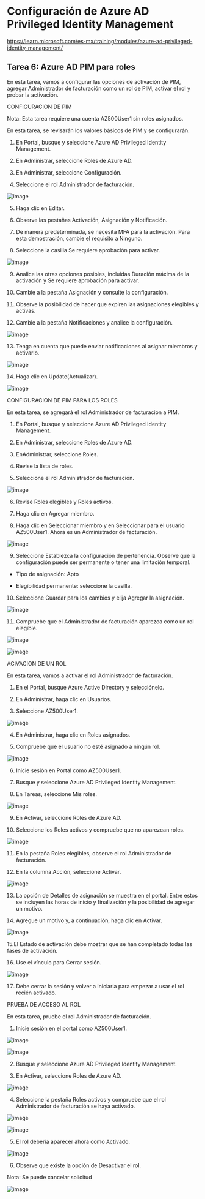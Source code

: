 # Configuración de Azure AD Privileged Identity Management

https://learn.microsoft.com/es-mx/training/modules/azure-ad-privileged-identity-management/

## Tarea 6: Azure AD PIM para roles

En esta tarea, vamos a configurar las opciones de activación de PIM, agregar Administrador de facturación como un rol de PIM, activar el rol y probar la activación.

CONFIGURACION DE PIM

Nota: Esta tarea requiere una cuenta AZ500User1 sin roles asignados.

En esta tarea, se revisarán los valores básicos de PIM y se configurarán.

1. En Portal, busque y seleccione Azure AD Privileged Identity Management.

2. En Administrar, seleccione Roles de Azure AD.

3. En Administrar, seleccione Configuración.

4. Seleccione el rol Administrador de facturación.

![image](https://user-images.githubusercontent.com/110675810/189480180-fc027c5e-8420-4dea-93c0-df8d5fb0f6c6.png)

5. Haga clic en Editar.

6. Observe las pestañas Activación, Asignación y Notificación.

7. De manera predeterminada, se necesita MFA para la activación. Para esta demostración, cambie el requisito a Ninguno.

8. Seleccione la casilla Se requiere aprobación para activar.

![image](https://user-images.githubusercontent.com/110675810/189480302-963ee2be-abaf-4789-b52f-dcbb53f2fca1.png)

9. Analice las otras opciones posibles, incluidas Duración máxima de la activación y Se requiere aprobación para activar.

10. Cambie a la pestaña Asignación y consulte la configuración.

11. Observe la posibilidad de hacer que expiren las asignaciones elegibles y activas.

12. Cambie a la pestaña Notificaciones y analice la configuración.

![image](https://user-images.githubusercontent.com/110675810/189480363-711e62ee-8b43-45ae-a528-c5d6624ecfcf.png)

13. Tenga en cuenta que puede enviar notificaciones al asignar miembros y activarlo.

![image](https://user-images.githubusercontent.com/110675810/189480415-53bd64fb-7f5c-499d-abca-60a03d80ad68.png)

14. Haga clic en Update(Actualizar).

![image](https://user-images.githubusercontent.com/110675810/189480437-c6487abd-813c-4020-8d4f-57c32202f6d5.png)


CONFIGURACION DE PIM PARA LOS ROLES 

En esta tarea, se agregará el rol Administrador de facturación a PIM.

1. En Portal, busque y seleccione Azure AD Privileged Identity Management.

2. En Administrar, seleccione Roles de Azure AD.

3. EnAdministrar, seleccione Roles.

4. Revise la lista de roles.

5. Seleccione el rol Administrador de facturación.

![image](https://user-images.githubusercontent.com/110675810/189480594-3cc90b98-c2d2-4f74-831b-617e526c06d0.png)

6. Revise Roles elegibles y Roles activos.

7. Haga clic en Agregar miembro.

8. Haga clic en Seleccionar miembro y en Seleccionar para el usuario AZ500User1. Ahora es un Administrador de facturación.

![image](https://user-images.githubusercontent.com/110675810/189480723-1222a32b-74a1-4278-ab41-11c132cc73e2.png)

9. Seleccione Establezca la configuración de pertenencia. Observe que la configuración puede ser permanente o tener una limitación temporal.

- Tipo de asignación: Apto

- Elegibilidad permanente: seleccione la casilla.

10. Seleccione Guardar para los cambios y elija Agregar la asignación.

![image](https://user-images.githubusercontent.com/110675810/189480762-25978556-25b4-4119-95eb-6e09b43d9ade.png)

11. Compruebe que el Administrador de facturación aparezca como un rol elegible.

![image](https://user-images.githubusercontent.com/110675810/189480802-5254efb2-e748-493d-b1be-012be2f9e515.png)

![image](https://user-images.githubusercontent.com/110675810/189481087-6dada50f-b35b-4526-a0ba-589422cb4164.png)


ACIVACION DE UN ROL

En esta tarea, vamos a activar el rol Administrador de facturación.

1. En el Portal, busque Azure Active Directory y selecciónelo.

2. En Administrar, haga clic en Usuarios.

3. Seleccione AZ500User1.

![image](https://user-images.githubusercontent.com/110675810/191140179-475d3dda-be1d-4926-ac0e-fa20cc064eb3.png)

4. En Administrar, haga clic en Roles asignados.

5. Compruebe que el usuario no esté asignado a ningún rol.

![image](https://user-images.githubusercontent.com/110675810/191140484-b6295e74-f516-4907-bab4-ba3b192fee6e.png)

6. Inicie sesión en Portal como AZ500User1.

7. Busque y seleccione Azure AD Privileged Identity Management.

8. En Tareas, seleccione Mis roles.

![image](https://user-images.githubusercontent.com/110675810/191140568-5c81ed45-51cf-4f55-9d23-cc0ea3c441fa.png)

9. En Activar, seleccione Roles de Azure AD.

10. Seleccione los Roles activos y compruebe que no aparezcan roles.

![image](https://user-images.githubusercontent.com/110675810/191140668-ac54f7af-5f92-4a4b-a7d7-ed9437b3568e.png)

11. En la pestaña Roles elegibles, observe el rol Administrador de facturación.

12. En la columna Acción, seleccione Activar.

![image](https://user-images.githubusercontent.com/110675810/191140958-b84c6325-4a8e-4914-9f2e-f76b5aa2aa55.png)

13. La opción de Detalles de asignación se muestra en el portal. Entre estos se incluyen las horas de inicio y finalización y la posibilidad de agregar un motivo.

14. Agregue un motivo y, a continuación, haga clic en Activar.

![image](https://user-images.githubusercontent.com/110675810/191141075-293aa09a-62f7-4bca-a384-5502e7bbdc6a.png)

15.El Estado de activación debe mostrar que se han completado todas las fases de activación.

16. Use el vínculo para Cerrar sesión.

![image](https://user-images.githubusercontent.com/110675810/191141235-ef693d8f-b3b7-44c8-a374-04ddfc3388cb.png)

17. Debe cerrar la sesión y volver a iniciarla para empezar a usar el rol recién activado.


PRUEBA DE ACCESO AL ROL

En esta tarea, pruebe el rol Administrador de facturación.

1. Inicie sesión en el portal como AZ500User1.

![image](https://user-images.githubusercontent.com/110675810/189481860-6bdf2ca8-f53c-435a-9f95-b6f8bd8a73ff.png)

![image](https://user-images.githubusercontent.com/110675810/189482095-69443df7-8ad4-447d-b4f1-24b776346fa1.png)

2. Busque y seleccione Azure AD Privileged Identity Management.

3. En Activar, seleccione Roles de Azure AD.

![image](https://user-images.githubusercontent.com/110675810/189482209-b456c3c0-46d8-42ee-8b97-9c689a84a60e.png)

4. Seleccione la pestaña Roles activos y compruebe que el rol Administrador de facturación se haya activado.

![image](https://user-images.githubusercontent.com/110675810/191138942-429a967e-ec1e-481a-aefa-ac1c7ea42a45.png)

![image](https://user-images.githubusercontent.com/110675810/189482252-4e1ae2c7-1103-4855-8176-cf478823734f.png)

5. El rol debería aparecer ahora como Activado.

![image](https://user-images.githubusercontent.com/110675810/189482277-60219f16-5aee-463a-914a-5cc370cb03ba.png)

6. Observe que existe la opción de Desactivar el rol.

Nota: Se puede cancelar solicitud

![image](https://user-images.githubusercontent.com/110675810/191139356-ee308fc9-f729-4e20-9372-932bcbf9d34a.png)

